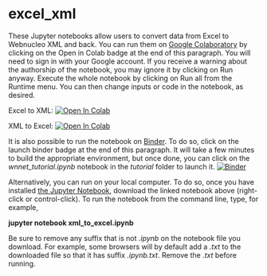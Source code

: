 # excel_xml

These Jupyter notebooks allow users to convert data from Excel to Webnucleo XML and back. You can run them on [Google Colaboratory](https://colab.research.google.com) by clicking on the Open in Colab badge at the end of this paragraph.  You will need to sign in with your Google account.  If you receive a warning about the authorship of the notebook, you may ignore it by clicking on Run anyway.  Execute the whole notebook by clicking on Run all from the Runtime menu.  You can then change inputs or code in the notebook, as desired.

Excel to XML: [![Open In Colab](https://colab.research.google.com/assets/colab-badge.svg)](https://colab.research.google.com/github/mbradle/excel_xml/blob/main/excel_to_xml.ipynb)

XML to Excel: [![Open In Colab](https://colab.research.google.com/assets/colab-badge.svg)](https://colab.research.google.com/github/mbradle/excel_xml/blob/main/xml_to_excel.ipynb)

It is also possible to run the notebook on [Binder](https://mybinder.org).  To do so, click on the launch binder badge at the end of this paragraph.  It will take a few minutes to build the appropriate environment, but once done, you can click on the *wnnet_tutorial.ipynb* notebook in the *tutorial* folder to launch it.  [![Binder](https://mybinder.org/badge_logo.svg)](https://mybinder.org/v2/gh/mbradle/wnnet/HEAD)

Alternatively, you can run on your local computer.  To do so, once you have installed [the Jupyter Notebook](https://jupyter.org), download the linked notebook above (right-click or control-click).  To run the notebook from the command line, type, for example,

**jupyter notebook xml_to_excel.ipynb**

Be sure to remove any suffix that is not *.ipynb* on the notebook file you download.  For example, some browsers will by default add a *.txt* to the downloaded file so that it has suffix *.ipynb.txt*.  Remove the *.txt* before running.
